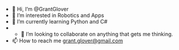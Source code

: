 - 👋 Hi, I’m @GrantGlover
- 👀 I’m interested in Robotics and Apps
- 🌱 I’m currently learning Python and C#
- - 💞️ I’m looking to collaborate on anything that gets me thinking.
- 📫 How to reach me grant.glover@gmail.com

<!---
GrantGlover is a ✨ special ✨ repository because its `README.md` (this file) appears on your GitHub profile.
You can click the Preview link to take a look at your changes.
--->
